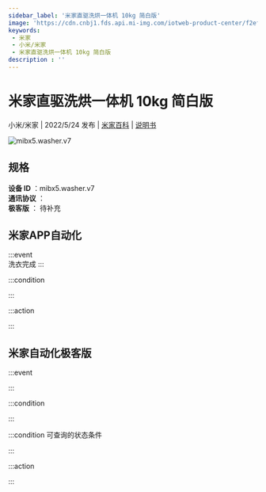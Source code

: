 ```yaml
---
sidebar_label: '米家直驱洗烘一体机 10kg 简白版'
image: 'https://cdn.cnbj1.fds.api.mi-img.com/iotweb-product-center/f2ef7545ddddd03ef4fabcef2686177b_1648549113535.png?GalaxyAccessKeyId=AKVGLQWBOVIRQ3XLEW&Expires=9223372036854775807&Signature=G9DQ2XaKHFQDcODq6um6Ourqjuk='
keywords: 
 - 米家
 - 小米/米家
 - 米家直驱洗烘一体机 10kg 简白版
description : ''
---
```

# 米家直驱洗烘一体机 10kg 简白版

小米/米家 | 2022/5/24 发布 | [米家百科](https://home.mi.com/webapp/content/baike/product/index.html?model=mibx5.washer.v7) | [说明书](https://home.mi.com/views/introduction.html?model=mibx5.washer.v7&region=cn)

![mibx5.washer.v7](https://cdn.cnbj1.fds.api.mi-img.com/iotweb-product-center/f2ef7545ddddd03ef4fabcef2686177b_1648549113535.png?GalaxyAccessKeyId=AKVGLQWBOVIRQ3XLEW&Expires=9223372036854775807&Signature=G9DQ2XaKHFQDcODq6um6Ourqjuk=)

## 规格  
> 
**设备 ID** ：mibx5.washer.v7  
**通讯协议** ：  
**极客版**  ： 待补充 


## 米家APP自动化  

:::event  
洗衣完成
:::

:::condition  

:::

:::action   

:::

## 米家自动化极客版  

:::event  

:::

:::condition  

:::

:::condition 可查询的状态条件  

:::

:::action  

:::

        
